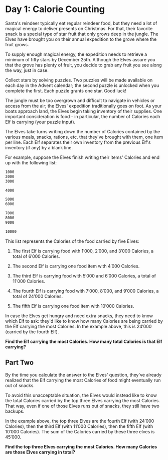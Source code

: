 # Day 1: Calorie Counting

Santa's reindeer typically eat regular reindeer food, but they need a lot of magical energy
to deliver presents on Christmas. For that, their favorite snack is a special type of star
fruit that only grows deep in the jungle. The Elves have brought you on their annual
expedition to the grove where the fruit grows.

To supply enough magical energy, the expedition needs to retrieve a minimum of fifty stars
by December 25th. Although the Elves assure you that the grove has plenty of fruit, you
decide to grab any fruit you see along the way, just in case.

Collect stars by solving puzzles. Two puzzles will be made available on each day in the
Advent calendar; the second puzzle is unlocked when you complete the first. Each puzzle
grants one star. Good luck!

The jungle must be too overgrown and difficult to navigate in vehicles or access from
the air; the Elves' expedition traditionally goes on foot. As your boats approach land,
the Elves begin taking inventory of their supplies. One important consideration is
food - in particular, the number of Calories each Elf is carrying (your puzzle input).

The Elves take turns writing down the number of Calories contained by the various meals,
snacks, rations, etc. that they've brought with them, one item per line. Each Elf
separates their own inventory from the previous Elf's inventory (if any) by a blank line.

For example, suppose the Elves finish writing their items' Calories and end up with the
following list:

```txt
1000
2000
3000

4000

5000
6000

7000
8000
9000

10000
```

This list represents the Calories of the food carried by five Elves:

1. The first Elf is carrying food with $1'000$, $2'000$, and $3'000$ Calories, a total of
  $6'000$ Calories.

2. The second Elf is carrying one food item with $4'000$ Calories.

3. The third Elf is carrying food with $5'000$ and $6'000$ Calories, a total of
  $11'000$ Calories.

4. The fourth Elf is carrying food with $7'000$, $8'000$, and $9'000$ Calories, a total
  of $24'000$ Calories.

5. The fifth Elf is carrying one food item with $10'000$ Calories.

In case the Elves get hungry and need extra snacks, they need to know which Elf to ask:
they'd like to know how many Calories are being carried by the Elf carrying the most Calories.
In the example above, this is $24'000$ (carried by the fourth Elf).

**Find the Elf carrying the most Calories. How many total Calories is that Elf carrying?**

## Part Two

By the time you calculate the answer to the Elves' question, they've already realized that the
Elf carrying the most Calories of food might eventually run out of snacks.

To avoid this unacceptable situation, the Elves would instead like to know the total Calories
carried by the top three Elves carrying the most Calories. That way, even if one of those
Elves runs out of snacks, they still have two backups.

In the example above, the top three Elves are the fourth Elf (with $24'000$ Calories), then the
third Elf (with $11'000$ Calories), then the fifth Elf (with $10'000$ Calories). The sum of the
Calories carried by these three elves is $45'000$.

<b>Find the top three Elves carrying the most Calories. How many Calories are those Elves
carrying in total?</b>
